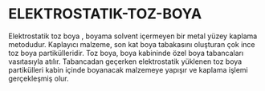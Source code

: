 # ELEKTROSTATIK-TOZ-BOYA
Elektrostatik toz boya , boyama solvent içermeyen bir metal yüzey kaplama metodudur. Kaplayıcı malzeme, son kat boya tabakasını oluşturan çok ince toz boya partikülleridir. Toz boya, boya kabininde özel boya tabancaları vasıtasıyla atılır. Tabancadan geçerken elektrostatik yüklenen toz boya partikülleri kabin içinde boyanacak malzemeye yapışır ve kaplama işlemi gerçekleşmiş olur. 
